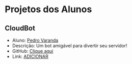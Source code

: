 # Projetos dos Alunos

## CloudBot

- Aluno: [Pedro Varanda](https://github.com/pedrocvaranda)
- Descrição: Um bot amigável para divertir seu servidor!
- GitHub: [Clique aqui](https://github.com/pedrocvaranda/CloudBot)
- Link: [ADICIONAR](https://discord.com/api/oauth2/authorize?client_id=775822211972857887&permissions=8&scope=bot)
